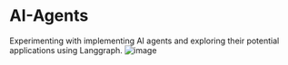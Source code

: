 # AI-Agents
Experimenting with implementing AI agents and exploring their potential applications using Langgraph.
![image](https://github.com/1shkumar/AI-Agents/assets/97458999/bbfc88cf-7e37-405c-8923-04b1f5b27eb7)


